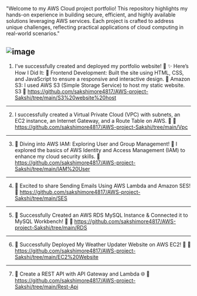 "Welcome to my AWS Cloud project portfolio! This repository highlights my hands-on experience in building secure, efficient, and highly available solutions leveraging AWS services. Each project is crafted to address unique challenges, reflecting practical applications of cloud computing in real-world scenarios."

![image](https://github.com/user-attachments/assets/b323e71b-cdde-4aea-82f7-6706638430cf)
--------------------------------------------------------------------------------------------------------------------------------------------------------------------------------------------
1)    I’ve successfully created and deployed my portfolio website! 🚀
   ✨ Here’s How I Did It:
   🔹 Frontend Development: Built the site using HTML, CSS, and JavaScript to ensure a responsive and interactive design.
   🔹 Amazon S3: I used AWS S3 (Simple Storage Service) to host my static website. S3
🔗 https://github.com/sakshimore4817/AWS-project-Sakshi/tree/main/S3%20website%20host

-------------------------------------------------------------------------------------------------------------------------------------------------------------------------------------------
2)  I successfully created a Virtual Private Cloud (VPC) with subnets, an EC2 instance, an Internet Gateway, and a Route Table on AWS. 🚀
🔗 https://github.com/sakshimore4817/AWS-project-Sakshi/tree/main/Vpc

-------------------------------------------------------------------------------------------------------------------------------------------------------------------------------------------
3) 🌟 Diving into AWS IAM: Exploring User and Group Management! 🌟
   I explored the basics of AWS Identity and Access Management (IAM) to enhance my cloud security skills.
🔗 https://github.com/sakshimore4817/AWS-project-Sakshi/tree/main/IAM%20User

-------------------------------------------------------------------------------------------------------------------------------------------------------------------------------------------
4) 🚀 Excited to share Sending Emails Using AWS Lambda and Amazon SES!
🔗 https://github.com/sakshimore4817/AWS-project-Sakshi/tree/main/SES

-------------------------------------------------------------------------------------------------------------------------------------------------------------------------------------------
5) 🚀 Successfully Created an AWS RDS MySQL Instance & Connected it to MySQL Workbench! 🚀
🔗 https://github.com/sakshimore4817/AWS-project-Sakshi/tree/main/RDS

-------------------------------------------------------------------------------------------------------------------------------------------------------------------------------------------
6) 🌟 Successfully Deployed My Weather Updater Website on AWS EC2! 🚀
🔗 https://github.com/sakshimore4817/AWS-project-Sakshi/tree/main/EC2%20Website

-------------------------------------------------------------------------------------------------------------------------------------------------------------------------------------------
7) 🚀 Create a REST API with API Gateway and Lambda 🌐
🔗 https://github.com/sakshimore4817/AWS-project-Sakshi/tree/main/Rest-Api
